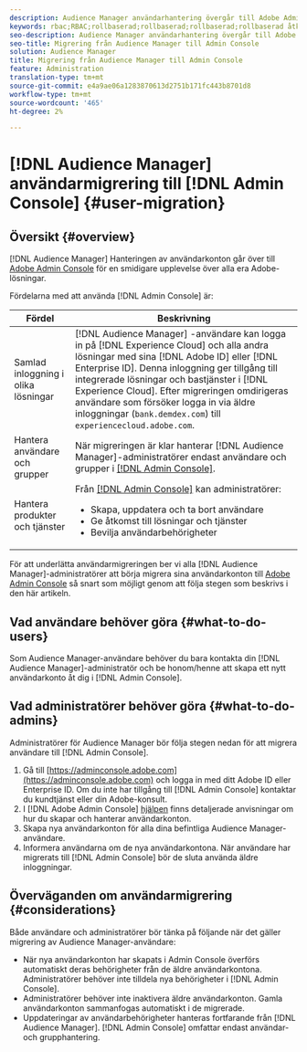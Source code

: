 ```yaml
---
description: Audience Manager användarhantering övergår till Adobe Admin Console. I den här artikeln beskrivs vad du behöver göra för att förbereda för användarmigrering och vad som ska ändras när migreringen är klar.
keywords: rbac;RBAC;rollbaserad;rollbaserad;rollbaserad;rollbaserad åtkomstkontroll
seo-description: Audience Manager användarhantering övergår till Adobe Admin Console. I den här artikeln beskrivs vad du behöver göra för att förbereda för användarmigrering och vad som ska ändras när migreringen är klar.
seo-title: Migrering från Audience Manager till Admin Console
solution: Audience Manager
title: Migrering från Audience Manager till Admin Console
feature: Administration
translation-type: tm+mt
source-git-commit: e4a9ae06a1283870613d2751b171fc443b8701d8
workflow-type: tm+mt
source-wordcount: '465'
ht-degree: 2%

---
```



# [!DNL Audience Manager] användarmigrering till  [!DNL Admin Console] {#user-migration}

## Översikt {#overview}

[!DNL Audience Manager] Hanteringen av användarkonton går över till  [Adobe Admin Console](https://helpx.adobe.com/se/enterprise/using/admin-console.html) för en smidigare upplevelse över alla era Adobe-lösningar.

Fördelarna med att använda [!DNL Admin Console] är:

| Fördel | Beskrivning |
|---|---|
| Samlad inloggning i olika lösningar | [!DNL Audience Manager] -användare kan logga in på  [!DNL Experience Cloud] och alla andra lösningar med sina  [!DNL Adobe ID] eller  [!DNL Enterprise ID]. Denna inloggning ger tillgång till integrerade lösningar och bastjänster i [!DNL Experience Cloud]. Efter migreringen omdirigeras användare som försöker logga in via äldre inloggningar (`bank.demdex.com`) till `experiencecloud.adobe.com`. |
| Hantera användare och grupper | När migreringen är klar hanterar [!DNL Audience Manager]-administratörer endast användare och grupper i [[!DNL Admin Console]](http://adminconsole.adobe.com/enterprise/). |
| Hantera produkter och tjänster | Från [[!DNL Admin Console]](http://adminconsole.adobe.com/enterprise/) kan administratörer: <ul><li>Skapa, uppdatera och ta bort användare</li><li>Ge åtkomst till lösningar och tjänster</li><li>Bevilja användarbehörigheter</li></ul> |

För att underlätta användarmigreringen ber vi alla [!DNL Audience Manager]-administratörer att börja migrera sina användarkonton till [Adobe Admin Console](https://helpx.adobe.com/enterprise/using/admin-console.html) så snart som möjligt genom att följa stegen som beskrivs i den här artikeln.

## Vad användare behöver göra {#what-to-do-users}

Som Audience Manager-användare behöver du bara kontakta din [!DNL Audience Manager]-administratör och be honom/henne att skapa ett nytt användarkonto åt dig i [!DNL Admin Console].

## Vad administratörer behöver göra {#what-to-do-admins}

Administratörer för Audience Manager bör följa stegen nedan för att migrera användare till [!DNL Admin Console].

1. Gå till [https://adminconsole.adobe.com](https://adminconsole.adobe.com) och logga in med ditt Adobe ID eller Enterprise ID. Om du inte har tillgång till [!DNL Admin Console] kontaktar du kundtjänst eller din Adobe-konsult.
2. I [!DNL Adobe Admin Console] [hjälpen](https://helpx.adobe.com/enterprise/admin-guide.html/enterprise/using/users.ug.html) finns detaljerade anvisningar om hur du skapar och hanterar användarkonton.
3. Skapa nya användarkonton för alla dina befintliga Audience Manager-användare.
4. Informera användarna om de nya användarkontona. När användare har migrerats till [!DNL Admin Console] bör de sluta använda äldre inloggningar.

## Överväganden om användarmigrering {#considerations}

Både användare och administratörer bör tänka på följande när det gäller migrering av Audience Manager-användare:

* När nya användarkonton har skapats i Admin Console överförs automatiskt deras behörigheter från de äldre användarkontona. Administratörer behöver inte tilldela nya behörigheter i [!DNL Admin Console].
* Administratörer behöver inte inaktivera äldre användarkonton. Gamla användarkonton sammanfogas automatiskt i de migrerade.
* Uppdateringar av användarbehörigheter hanteras fortfarande från [!DNL Audience Manager]. [!DNL Admin Console] omfattar endast användar- och grupphantering.